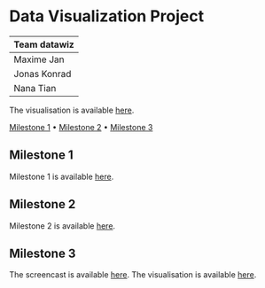 # Data Visualization Project

| Team datawiz |
| -------------- |
| Maxime Jan |
| Jonas Konrad |
| Nana Tian |

The visualisation is available [here](https://com-480-data-visualization.github.io/datavis-project-2022-datawiz/website/html/website.html).

[Milestone 1](#milestone-1) • [Milestone 2](#milestone-2) • [Milestone 3](#milestone-3)

## Milestone 1

Milestone 1 is available [here](milestones/milestone_1.md).

## Milestone 2

Milestone 2 is available [here](milestones/milestone_2.md).

## Milestone 3

The screencast is available [here](https://www.youtube.com/watch?v=ZE1bZLYuqec).
The visualisation is available [here](https://com-480-data-visualization.github.io/datavis-project-2022-datawiz/website/html/website.html).